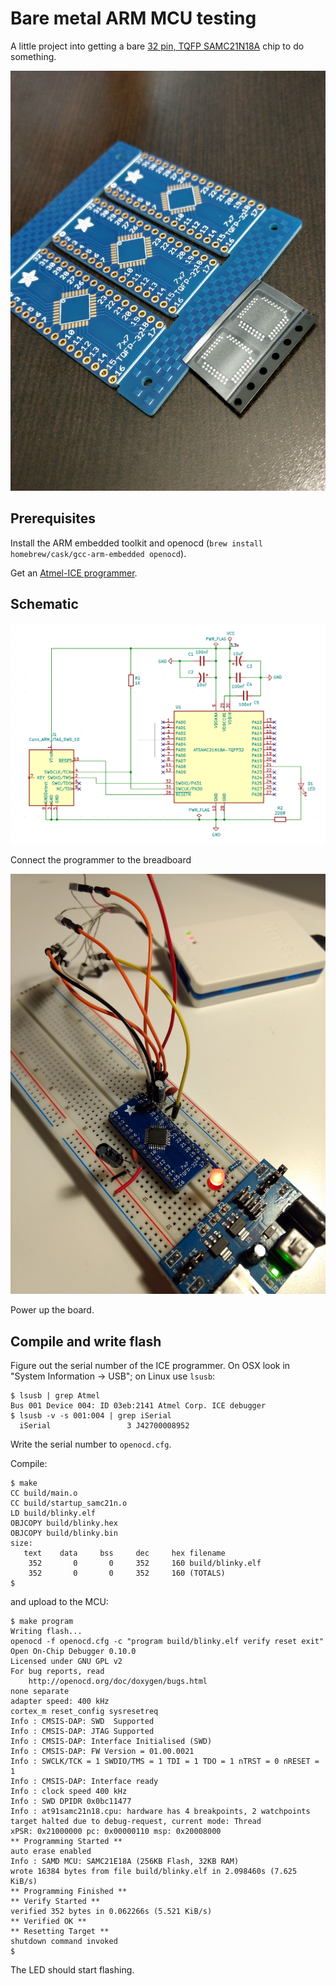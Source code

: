 # Bare metal ARM MCU testing

A little project into getting a bare [32 pin, TQFP SAMC21N18A](http://www.microchip.com/mymicrochip/filehandler.aspx?ddocname=en598829) chip to do something.

![](images/breakouts.jpg)


## Prerequisites

Install the ARM embedded toolkit and openocd (`brew install homebrew/cask/gcc-arm-embedded openocd`).

Get an [Atmel-ICE programmer](https://www.digikey.com/short/z72v4z).


## Schematic

![](images/samc21_schematic.png)

Connect the programmer to the breadboard

![](images/breadboard.jpg)

Power up the board.




## Compile and write flash

Figure out the serial number of the ICE programmer. On OSX look in "System Information -> USB"; on Linux use `lsusb`:

```
$ lsusb | grep Atmel
Bus 001 Device 004: ID 03eb:2141 Atmel Corp. ICE debugger
$ lsusb -v -s 001:004 | grep iSerial
  iSerial                 3 J42700008952
```

Write the serial number to `openocd.cfg`.

Compile:
```
$ make
CC build/main.o
CC build/startup_samc21n.o
LD build/blinky.elf
OBJCOPY build/blinky.hex
OBJCOPY build/blinky.bin
size:
   text	   data	    bss	    dec	    hex	filename
    352	      0	      0	    352	    160	build/blinky.elf
    352	      0	      0	    352	    160	(TOTALS)
$
```

and upload to the MCU:

```
$ make program
Writing flash...
openocd -f openocd.cfg -c "program build/blinky.elf verify reset exit"
Open On-Chip Debugger 0.10.0
Licensed under GNU GPL v2
For bug reports, read
	http://openocd.org/doc/doxygen/bugs.html
none separate
adapter speed: 400 kHz
cortex_m reset_config sysresetreq
Info : CMSIS-DAP: SWD  Supported
Info : CMSIS-DAP: JTAG Supported
Info : CMSIS-DAP: Interface Initialised (SWD)
Info : CMSIS-DAP: FW Version = 01.00.0021
Info : SWCLK/TCK = 1 SWDIO/TMS = 1 TDI = 1 TDO = 1 nTRST = 0 nRESET = 1
Info : CMSIS-DAP: Interface ready
Info : clock speed 400 kHz
Info : SWD DPIDR 0x0bc11477
Info : at91samc21n18.cpu: hardware has 4 breakpoints, 2 watchpoints
target halted due to debug-request, current mode: Thread 
xPSR: 0x21000000 pc: 0x00000110 msp: 0x20008000
** Programming Started **
auto erase enabled
Info : SAMD MCU: SAMC21E18A (256KB Flash, 32KB RAM)
wrote 16384 bytes from file build/blinky.elf in 2.098460s (7.625 KiB/s)
** Programming Finished **
** Verify Started **
verified 352 bytes in 0.062266s (5.521 KiB/s)
** Verified OK **
** Resetting Target **
shutdown command invoked
$
```

The LED should start flashing.
